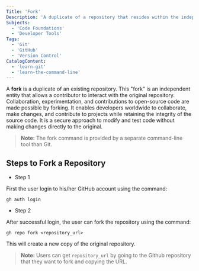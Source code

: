 ```yaml
---
Title: 'Fork'
Description: 'A duplicate of a repository that resides within the independent directories of a contributor.'
Subjects:
  - 'Code Foundations'
  - 'Developer Tools'
Tags:
  - 'Git'
  - 'GitHub'
  - 'Version Control'
CatalogContent:
  - 'learn-git'
  - 'learn-the-command-line'
---
```


A **fork** is a duplicate of an existing repository. This "fork" is an independent entity that allows a contributor to interact with the original repository. Collaboration, experimentation, and contributions to open-source code are made possible by forking. It enables developers worldwide to collaborate, make changes, and contribute to projects while retaining the integrity of the source code. It is a secure approach to modify and test code without making changes directly to the original.

> **Note:** The fork command is provided by a separate command-line tool than Git.

## Steps to Fork a Repository

- Step 1

First the user login to his/her GitHub account using the command:

```shell
gh auth login
```

- Step 2

After successful login, the user can fork the repository using the command:

```shell
gh repo fork <repository_url>
```

This will create a new copy of the original repository.

> **Note:** Users can get `repository_url` by going to the Github repository that they want to fork and copying the URL.

